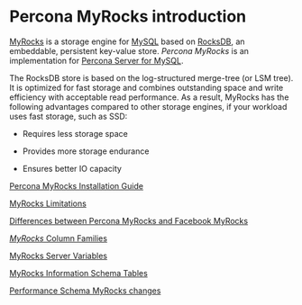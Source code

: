 # Percona MyRocks introduction

[MyRocks](https://myrocks.io) is a storage engine
for [MySQL](https://www.mysql.com) based on [RocksDB](https://rocksdb.org/),
an embeddable, persistent key-value store.
*Percona MyRocks* is an implementation
for [Percona Server for MySQL](https://www.percona.com/software/percona-server).

The RocksDB store is based on the log-structured merge-tree (or LSM
tree). It is optimized for fast storage and combines outstanding
space and write efficiency with acceptable read performance. As a
result, MyRocks has the following advantages compared to other storage
engines, if your workload uses fast storage, such as SSD:

* Requires less storage space

* Provides more storage endurance

* Ensures better IO capacity

[Percona MyRocks Installation Guide](install.md)

[MyRocks Limitations](limitations.md)

[Differences between Percona MyRocks and Facebook MyRocks](differences.md)

[*MyRocks* Column Families](column-family.md)

[MyRocks Server Variables](variables.md)

[MyRocks Information Schema Tables](information-schema-tables.md)

[Performance Schema MyRocks changes](performance-schema-tables.md)
